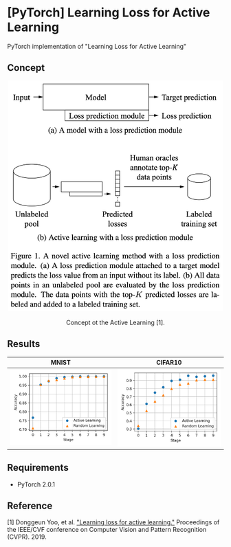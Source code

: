 [PyTorch] Learning Loss for Active Learning
=====
PyTorch implementation of "Learning Loss for Active Learning"

## Concept
<div align="center">
  <img src="./figures/activelearning.png" width="500">    
  <p>Concept ot the Active Learning [1].</p>
</div>

## Results
|MNIST|CIFAR10|
|:---:|:---:|
|<img src="./figures/performance_mnist.png" width="400">|<img src="./figures/performance_cifar10.png" width="400">|

## Requirements
* PyTorch 2.0.1

## Reference
[1] Donggeun Yoo, et al. <a href="https://openaccess.thecvf.com/content_CVPR_2019/html/Yoo_Learning_Loss_for_Active_Learning_CVPR_2019_paper.html">"Learning loss for active learning."</a>  Proceedings of the IEEE/CVF conference on Computer Vision and Pattern Recognition (CVPR). 2019.